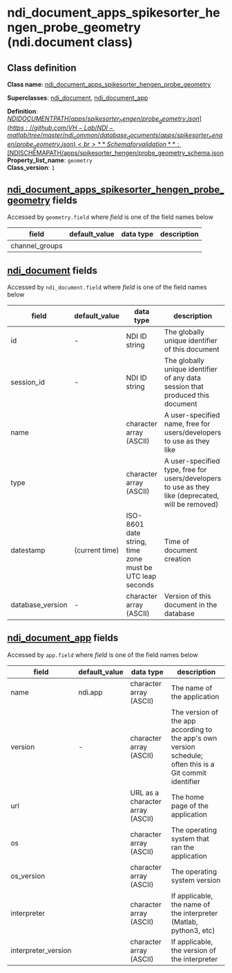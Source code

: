 # ndi_document_apps_spikesorter_hengen_probe_geometry (ndi.document class)

## Class definition

**Class name**: [ndi_document_apps_spikesorter_hengen_probe_geometry](ndi_document_apps_spikesorter_hengen_probe_geometry.md)

**Superclasses**: [ndi_document](../../ndi_document.md), [ndi_document_app](../../ndi_document_app.md)

**Definition**: [$NDIDOCUMENTPATH/apps/spikesorter_hengen/probe_geometry.json](https://github.com/VH-Lab/NDI-matlab/tree/master/ndi_common/database_documents/apps/spikesorter_hengen/probe_geometry.json)<br>
**Schema for validation**: [$NDISCHEMAPATH/apps/spikesorter_hengen/probe_geometry_schema.json](https://github.com/VH-Lab/NDI-matlab/tree/master/ndi_common/schema_documents/apps/spikesorter_hengen/probe_geometry_schema.json)<br>
**Property_list_name**: `geometry`<br>
**Class_version**: `1`<br>


## [ndi_document_apps_spikesorter_hengen_probe_geometry](ndi_document_apps_spikesorter_hengen_probe_geometry.md) fields

Accessed by `geometry.field` where *field* is one of the field names below

| field | default_value | data type | description |
| --- | --- | --- | --- |
| channel_groups |  |  |  |


## [ndi_document](../../ndi_document.md) fields

Accessed by `ndi_document.field` where *field* is one of the field names below

| field | default_value | data type | description |
| --- | --- | --- | --- |
| id | - | NDI ID string | The globally unique identifier of this document |
| session_id | - | NDI ID string | The globally unique identifier of any data session that produced this document |
| name |  | character array (ASCII) | A user-specified name, free for users/developers to use as they like |
| type |  | character array (ASCII) | A user-specified type, free for users/developers to use as they like (deprecated, will be removed) |
| datestamp | (current time) | ISO-8601 date string, time zone must be UTC leap seconds | Time of document creation |
| database_version | - | character array (ASCII) | Version of this document in the database |


## [ndi_document_app](../../ndi_document_app.md) fields

Accessed by `app.field` where *field* is one of the field names below

| field | default_value | data type | description |
| --- | --- | --- | --- |
| name | ndi.app | character array (ASCII) | The name of the application |
| version | - | character array (ASCII) | The version of the app according to the app's own version schedule; often this is a Git commit identifier |
| url |  | URL as a character array (ASCII) | The home page of the application |
| os |  | character array (ASCII) | The operating system that ran the application |
| os_version |  | character array (ASCII) | The operating system version |
| interpreter |  | character array (ASCII) | If applicable, the name of the interpreter (Matlab, python3, etc) |
| interpreter_version |  | character array (ASCII) | If applicable, the version of the interpreter |



